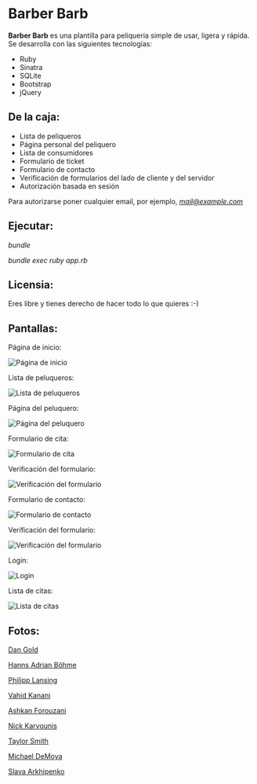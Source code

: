 # Barber Barb

**Barber Barb** es una plantilla para peliqueria simple de usar, ligera y rápida. Se desarrolla con las siguientes tecnologías:

* Ruby
* Sinatra
* SQLite
* Bootstrap
* jQuery

## De la caja:

* Lista de peliqueros
* Página personal del peliquero
* Lista de consumidores
* Formulario de ticket
* Formulario de contacto
* Verificación de formularios del lado de cliente y del servidor
* Autorización basada en sesión

Para autorizarse poner cualquier email, por ejemplo, *mail@example.com*

## Ejecutar:

*bundle*

*bundle exec ruby app.rb*

## Licensia:

Eres libre y tienes derecho de hacer todo lo que quieres :-)

## Pantallas:

Página de inicio:

![Página de inicio](screenshots/home.png "Página de inicio")

Lista de peluqueros:

![Lista de peluqueros](screenshots/barbers.png "Lista de peluqueros")

Página del peluquero:

![Página del peluquero](screenshots/barber.png "Página de peluquero")

Formulario de cita:

![Formulario de cita](screenshots/ticket.png "Formulario de cita")

Verificación del formulario:

![Verificación del formulario](screenshots/ticket_check.png "Verificación del formulario")

Formulario de contacto:

![Formulario de contacto](screenshots/contact.png "Formulario de contacto")

Verificación del formulario:

![Verificación del formulario](screenshots/contact_check.png "Verificación del formulario")

Login:

![Login](screenshots/login.png "Login")

Lista de citas:

![Lista de citas](screenshots/customers.png "Lista de citas")

## Fotos:

[Dan Gold](https://unsplash.com/@danielcgold?utm_source=unsplash&amp;utm_medium=referral&amp;utm_content=creditCopyText)

[Hanns Adrian Böhme](https://unsplash.com/@adwirawien?utm_source=unsplash&amp;utm_medium=referral&amp;utm_content=creditCopyText)

[Philipp Lansing](https://unsplash.com/@philipp_lansing?utm_source=unsplash&amp;utm_medium=referral&amp;utm_content=creditCopyText)

[Vahid Kanani](https://unsplash.com/@vahidkanani?utm_source=unsplash&amp;utm_medium=referral&amp;utm_content=creditCopyText)

[Ashkan Forouzani](https://unsplash.com/@ashkfor121?utm_source=unsplash&amp;utm_medium=referral&amp;utm_content=creditCopyText)

[Nick Karvounis](https://unsplash.com/@nickkarvounis?utm_source=unsplash&amp;utm_medium=referral&amp;utm_content=creditCopyText)

[Taylor Smith](https://unsplash.com/@whoistaylorsmith?utm_source=unsplash&amp;utm_medium=referral&amp;utm_content=creditCopyText)

[Michael DeMoya](https://unsplash.com/@demoya?utm_source=unsplash&amp;utm_medium=referral&amp;utm_content=creditCopyText)

[Slava Arkhipenko](https://unsplash.com/@s_faceless?utm_source=unsplash&amp;utm_medium=referral&amp;utm_content=creditCopyText)
